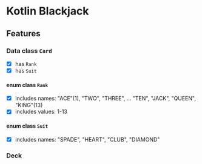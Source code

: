 # Kotlin Blackjack

## Features

### Data class `Card`
- [x] has `Rank`
- [x] has `Suit`

#### enum class `Rank`
- [x] includes names: "ACE"(1), "TWO", "THREE", ... "TEN", "JACK", "QUEEN", "KING"(13)
- [x] includes values: 1-13

#### enum class `Suit`
- [x] includes names: "SPADE", "HEART", "CLUB", "DIAMOND"

### Deck

### 